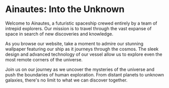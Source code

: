 <!--font:Montserrat-->

# Ainautes: Into the Unknown

Welcome to Ainautes, a futuristic spaceship crewed entirely by a team of intrepid explorers. Our mission is to travel through the vast expanse of space in search of new discoveries and knowledge.

As you browse our website, take a moment to admire our stunning wallpaper featuring our ship as it journeys through the cosmos. The sleek design and advanced technology of our vessel allow us to explore even the most remote corners of the universe.

Join us on our journey as we uncover the mysteries of the universe and push the boundaries of human exploration. From distant planets to unknown galaxies, there's no limit to what we can discover together.

<!--

Write me markdown content of website with wallpaper:

"A futuristic spaceship crewed entirely by Ainautes, traveling through the vast expanse of space on a mission of discovery."

The header of the page should not be copy of the text but rather a real content of the website which is using this wallpaper.


---


# Ainautes: Exploring the Unknown

Welcome to Ainautes, a futuristic spaceship crewed entirely by a team of intrepid explorers. Our mission is to travel through the vast expanse of space in search of new discoveries and knowledge.

As you browse our website, take a moment to admire our stunning wallpaper featuring our ship as it journeys through the cosmos. The sleek design and advanced technology of our vessel allow us to explore even the most remote corners of the universe.

Join us on our journey as we uncover the mysteries of the universe and push the boundaries of human exploration. From distant planets to unknown galaxies, there's no limit to what we can discover together.


---


Write me a Google font which is best fitting for the website.

Pick from the list:
- Alegreya
- Montserrat
- Orbitron
- Cabin
- Cinzel
- Poppins
- Open Sans
- Lobster
- Creepster
- Playfair Display
- Cinzel Decorative
- Futura
- Barlow Condensed
- Great Vibes
- Lato
- Inter
- Dancing Script
- IBM Plex Sans
- Raleway
- Cormorant Garamond
- Roboto
- Exo 2


Write just the font name nothing else.


---


Montserrat

-->
